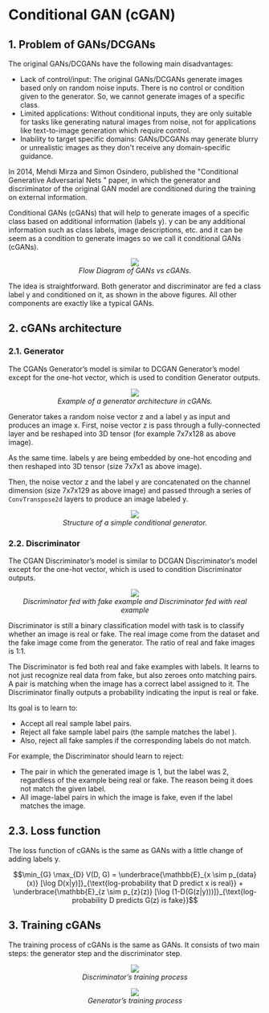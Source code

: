 # **Conditional GAN (cGAN)**

## **1. Problem of GANs/DCGANs**

The original GANs/DCGANs have the following main disadvantages:

- Lack of control/input: The original GANs/DCGANs generate images based only on random noise inputs. There is no control or condition given to the generator. So, we cannot generate images of a specific class.
- Limited applications: Without conditional inputs, they are only suitable for tasks like generating natural images from noise, not for applications like text-to-image generation which require control.
- Inability to target specific domains: GANs/DCGANs may generate blurry or unrealistic images as they don't receive any domain-specific guidance.

In 2014, Mehdi Mirza and Simon Osindero, published the "Conditional Generative Adversarial Nets " paper, in which the generator and discriminator of the original GAN model are conditioned during the training on external information.

Conditional GANs (cGANs) that will help to generate images of a specific class based on additional information (labels y). y can be any additional information such as class labels, image descriptions, etc. and it can be seem as a condition to generate images so we call it conditional GANs (cGANs).

<p align="center">
  <img src="https://learnopencv.com/wp-content/uploads/2021/07/Conditional-GAN-in-PyTorch-and-TensorFlow.jpeg" >
  <br>
  <i>Flow Diagram of GANs vs cGANs.</i>
</p>

The idea is straightforward. Both generator and discriminator are fed a class label y and conditioned on it, as shown in the above figures. All other components are exactly like a typical GANs.

## **2. cGANs architecture**

### **2.1. Generator**

The CGANs Generator’s model is similar to DCGAN Generator’s model except for the one-hot vector, which is used to condition Generator outputs.

<p align="center">
  <img src="https://phamdinhkhanh.github.io/assets/images/20200809_ConditionalGAN/pic1.jpg" >
  <br>
  <i>Example of a generator architecture in cGANs.</i>
</p>

Generator takes a random noise vector z and a label y as input and produces an image x. First, noise vector z is pass through a fully-connected layer and be reshaped into 3D tensor (for example 7x7x128 as above image).

As the same time. labels y are being embedded by one-hot encoding and then reshaped into 3D tensor (size 7x7x1 as above image).

Then, the noise vector z and the label y are concatenated on the channel dimension (size 7x7x129 as above image) and passed through a series of `ConvTranspose2d` layers to produce an image labeled y.

<p align="center">
  <img src="https://machinelearningmastery.com/wp-content/uploads/2019/05/Example-of-a-Conditional-Generator-and-a-Conditional-Discriminator-in-a-Conditional-Generative-Adversarial-Network-1024x887.png" >
  <br>
  <i>Structure of a simple conditional generator.</i>
</p>

### **2.2. Discriminator**

The CGAN Discriminator’s model is similar to DCGAN Discriminator’s model except for the one-hot vector, which is used to condition Discriminator outputs.

<p align="center">
  <img src="https://learnopencv.com/wp-content/uploads/2021/07/Discriminator-fed-with-fake-example-and-Discriminator-fed-with-real-example-1.jpg" >
  <br>
  <i>Discriminator fed with fake example and Discriminator fed with real example</i>
</p>

Discriminator is still a binary classification model with task is to classify whether an image is real or fake. The real image come from the dataset and the fake image come from the generator. The ratio of real and fake images is 1:1.

The Discriminator is fed both real and fake examples with labels. It learns to not just recognize real data from fake, but also zeroes onto matching pairs. A pair is matching when the image has a correct label assigned to it. The Discriminator finally outputs a probability indicating the input is real or fake.

Its goal is to learn to:

- Accept all real sample label pairs.
- Reject all fake sample label pairs (the sample matches the label ).
- Also, reject all fake samples if the corresponding labels do not match.

For example, the Discriminator should learn to reject:

- The pair in which the generated image is 1, but the label was 2, regardless of the example being real or fake. The reason being it does not match the given label.
- All image-label pairs in which the image is fake, even if the label matches the image.

## **2.3. Loss function**

The loss function of cGANs is the same as GANs with a little change of adding labels y.

```math
\min_{G} \max_{D} V(D, G) = \underbrace{\mathbb{E}_{x \sim p_{data}(x)} [\log D(x|y)]}_{\text{log-probability that D predict x is real}} + \underbrace{\mathbb{E}_{z \sim p_{z}(z)} [\log (1-D(G(z|y)))]}_{\text{log-probability D predicts G(z) is fake}}
```

## **3. Training cGANs**

The training process of cGANs is the same as GANs. It consists of two main steps: the generator step and the discriminator step.

<p align="center">
  <img src="https://miro.medium.com/v2/resize:fit:720/format:webp/0*sbnwxkciqzRzc2Ou.jpg" >
  <br>
  <i>Discriminator’s training process</i>
</p>

<p align="center">
  <img src="https://miro.medium.com/v2/resize:fit:720/format:webp/0*YiI0loO_1jnrLNkL.jpg" >
  <br>
  <i>Generator’s training process</i>
</p>

